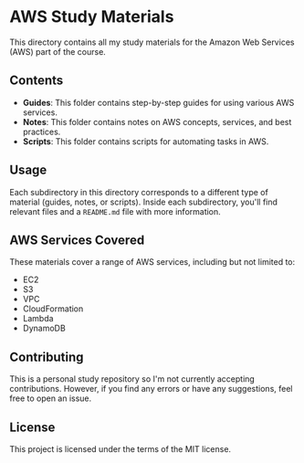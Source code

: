# AWS Study Materials

This directory contains all my study materials for the Amazon Web Services (AWS) part of the course.

## Contents

- **Guides**: This folder contains step-by-step guides for using various AWS services.
- **Notes**: This folder contains notes on AWS concepts, services, and best practices.
- **Scripts**: This folder contains scripts for automating tasks in AWS.

## Usage

Each subdirectory in this directory corresponds to a different type of material (guides, notes, or scripts). Inside each subdirectory, you'll find relevant files and a `README.md` file with more information.

## AWS Services Covered

These materials cover a range of AWS services, including but not limited to:

- EC2
- S3
- VPC
- CloudFormation
- Lambda
- DynamoDB

## Contributing

This is a personal study repository so I'm not currently accepting contributions. However, if you find any errors or have any suggestions, feel free to open an issue.

## License

This project is licensed under the terms of the MIT license.